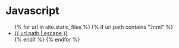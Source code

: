 
<body>
  <h1>Javascript</h1>
  <ul>
    {% for url in site.static_files %}
      {% if url.path contains ".html" %}
	    	<li><a href="{{ site.baseurl | escape }}{{ url.path | escape }}">
            {{ url.path | escape }}
        </a></li>
      {% endif %}
    {% endfor %}
  </ul>
</body>